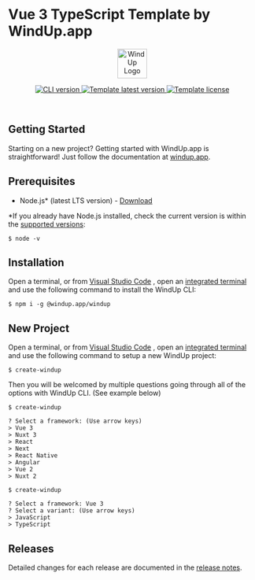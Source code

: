 # Vue 3 TypeScript Template by WindUp.app

<p align="center">
  <img src="https://cdn.windup.app/images/WindUp_Logo.svg" width="60px" alt="WindUp Logo">
</p>

<p align="center">
  <a href="https://npmjs.com/package/@windup.app/windup">
    <img src="https://img.shields.io/npm/v/@windup.app/windup.svg?sanitize=true" alt="CLI version">
  </a>
  <a href="https://npmjs.com/package/@windup-cli/windup">
    <img src="https://img.shields.io/badge/template-v1.0.0-orange" alt="Template latest version">
  </a>
  <a href="https://npmjs.com/package/@windup-cli/windup">
    <img src="https://img.shields.io/badge/pwa-Supported-darkgreen" alt="Template license">
  </a>
</p>

<br>

## Getting Started

Starting on a new project? Getting started with WindUp.app is straightforward! Just follow the documentation at [windup.app](https://windup.app).

## Prerequisites

- Node.js\* (latest LTS version) - [Download](https://nodejs.org/en)

\*If you already have Node.js installed, check the current version is within the [supported versions](https://windup.app/node):

```shell
$ node -v
```

## Installation

Open a terminal, or from [Visual Studio Code](https://code.visualstudio.com) , open an [integrated terminal](https://code.visualstudio.com/docs/editor/integrated-terminal) and use the following command to install the WindUp CLI:

```shell
$ npm i -g @windup.app/windup
```

## New Project

Open a terminal, or from [Visual Studio Code](https://code.visualstudio.com) , open an [integrated terminal](https://code.visualstudio.com/docs/editor/integrated-terminal) and use the following command to setup a new WindUp project:

```shell
$ create-windup
```

Then you will be welcomed by multiple questions going through all of the options with WindUp CLI. (See example below)

```shell
$ create-windup

? Select a framework: (Use arrow keys)
> Vue 3
> Nuxt 3
> React
> Next
> React Native
> Angular
> Vue 2
> Nuxt 2
```

```shell
$ create-windup

? Select a framework: Vue 3
? Select a variant: (Use arrow keys)
> JavaScript
> TypeScript
```

## Releases

Detailed changes for each release are documented in the [release notes](https://github.com/windup-app/template-vue-3-typescript/releases).
